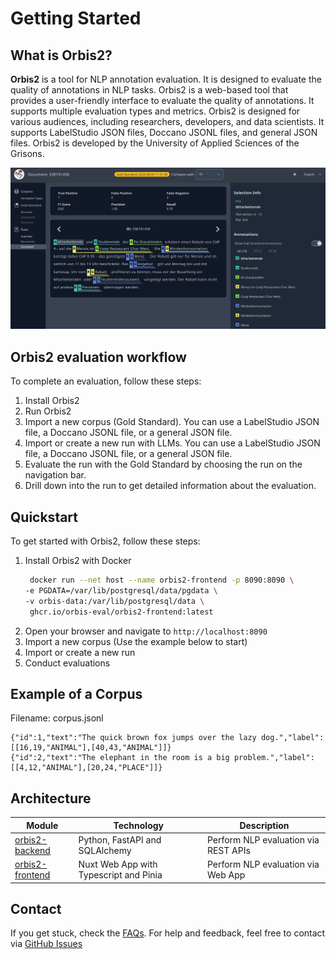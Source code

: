 # Getting Started

## What is Orbis2?
**Orbis2** is a tool for NLP annotation evaluation. It is designed to evaluate the quality of annotations in NLP tasks. Orbis2 is a web-based tool that provides a user-friendly interface to evaluate the quality of annotations. It supports multiple evaluation types and metrics. Orbis2 is designed for various audiences, including researchers, developers, and data scientists. It supports LabelStudio JSON files, Doccano JSONL files, and general JSON files. Orbis2 is developed by the University of Applied Sciences of the Grisons.

![Orbis2](orbis-screenshot.png)

## Orbis2 evaluation workflow
To complete an evaluation, follow these steps:
1. Install Orbis2
2. Run Orbis2
3. Import a new corpus (Gold Standard). You can use a LabelStudio JSON file, a Doccano JSONL file, or a general JSON file.
4. Import or create a new run with LLMs. You can use a LabelStudio JSON file, a Doccano JSONL file, or a general JSON file.
5. Evaluate the run with the Gold Standard by choosing the run on the navigation bar.
6. Drill down into the run to get detailed information about the evaluation.

## Quickstart
To get started with Orbis2, follow these steps:
1. Install Orbis2 with Docker
   ```bash
    docker run --net host --name orbis2-frontend -p 8090:8090 \
   -e PGDATA=/var/lib/postgresql/data/pgdata \
   -v orbis-data:/var/lib/postgresql/data \
    ghcr.io/orbis-eval/orbis2-frontend:latest
    ```
2. Open your browser and navigate to `http://localhost:8090`
3. Import a new corpus (Use the example below to start)
4. Import or create a new run
5. Conduct evaluations

## Example of a Corpus
Filename: corpus.jsonl
```jsonl
{"id":1,"text":"The quick brown fox jumps over the lazy dog.","label":[[16,19,"ANIMAL"],[40,43,"ANIMAL"]]}
{"id":2,"text":"The elephant in the room is a big problem.","label":[[4,12,"ANIMAL"],[20,24,"PLACE"]]}
```

## Architecture

| Module     | Technology | Description |
|------------|------------| ----------- |
| [orbis2-backend](https://github.com/orbis-eval/orbis2-backend) | Python, FastAPI and SQLAlchemy | Perform NLP evaluation via REST APIs |
| [orbis2-frontend](https://github.com/orbis-eval/orbis2-frontend)   | Nuxt Web App with Typescript and Pinia | Perform NLP evaluation via Web App |

## Contact
If you get stuck, check the [FAQs](../faq/).
For help and feedback, feel free to contact via [GitHub Issues](https://github.com/orbis-eval/orbis2-frontend/issues)